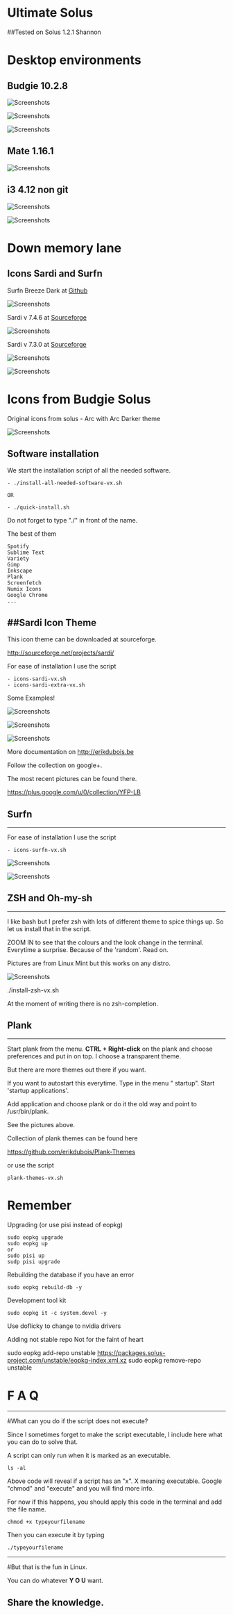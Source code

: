 # Ultimate Solus

##Tested on Solus 1.2.1 Shannon


# Desktop environments

## Budgie 10.2.8

![Screenshots](http://i.imgur.com/fjIrmzT.png)

![Screenshots](http://i.imgur.com/lsmzlbB.png)

![Screenshots](http://i.imgur.com/rdcXEni.png)

## Mate 1.16.1

![Screenshots](http://i.imgur.com/v3K9Xvm.png)

## i3 4.12 non git

![Screenshots](http://i.imgur.com/rdT8MmX.jpg)

![Screenshots](http://i.imgur.com/gT2vCMr.jpg)





# Down memory lane
## Icons Sardi and Surfn

Surfn Breeze Dark at [Github](https://github.com/erikdubois/Surfn)

![Screenshots](http://i.imgur.com/oeMPhx6.jpg)


Sardi v 7.4.6 at [Sourceforge](https://sourceforge.net/projects/sardi/files/)

![Screenshots](http://i.imgur.com/bBrWH39.jpg)


Sardi v 7.3.0 at [Sourceforge](https://sourceforge.net/projects/sardi/files/)

![Screenshots](http://i.imgur.com/K4nlWjI.jpg)


![Screenshots](http://i.imgur.com/fdAbGtb.jpg)




# Icons from Budgie Solus

Original icons from solus - Arc with Arc Darker theme

![Screenshots](http://i.imgur.com/CKcIQnk.jpg)





## Software installation


We start the installation script of all the needed software.

	- ./install-all-needed-software-vx.sh

	OR

	- ./quick-install.sh

Do not forget to type "./" in front of the name.

The best of them

	Spotify
	Sublime Text
	Variety
	Gimp
	Inkscape
	Plank
	Screenfetch
	Numix Icons
	Google Chrome
	...



##Sardi Icon Theme
-------------------

This icon theme can be downloaded at  sourceforge.

http://sourceforge.net/projects/sardi/

For ease of installation I use the script

	- icons-sardi-vx.sh
	- icons-sardi-extra-vx.sh

Some Examples!

![Screenshots](http://i.imgur.com/zIL9gox.jpg)


![Screenshots](http://i.imgur.com/73tSitP.jpg)


![Screenshots](http://i.imgur.com/4iqnB53.jpg)


More documentation on http://erikdubois.be

Follow the collection on google+.

The most recent pictures can be found there.

https://plus.google.com/u/0/collection/YFP-LB




## Surfn
---------------------------------

For ease of installation I use the script

	- icons-surfn-vx.sh


![Screenshots](http://i.imgur.com/3x9xbxD.png)


![Screenshots](http://i.imgur.com/TR95eIc.jpg)



## ZSH and Oh-my-sh
-----------------------
I like bash but I prefer zsh with lots of different theme to spice things up. So let us install that in the script.

ZOOM IN to see that the colours and the look change in the terminal.
Everytime a surprise. Because of the 'random'. Read on.

Pictures are from Linux Mint but this works on any distro.

![Screenshots](http://i.imgur.com/NUc55XO.png)

./install-zsh-vx.sh

At the moment of writing there is no zsh-completion.



## Plank
------------------
Start plank from the menu. <b>CTRL + Right-click</b> on the plank and choose preferences
and put in on top. I choose a transparent theme.

But there are more themes out there if you want.

If you want to autostart this everytime.
Type in the menu " startup". Start 'startup applications'.

Add application and choose plank or do it the old way and point to /usr/bin/plank.

See the pictures above.

Collection of plank themes can be found here

https://github.com/erikdubois/Plank-Themes

or use the script

	plank-themes-vx.sh



# Remember
Upgrading (or use pisi instead of eopkg)

	sudo eopkg upgrade
	sudo eopkg up
	or
	sudo pisi up
	sudp pisi upgrade


Rebuilding the database if you have an error

	sudo eopkg rebuild-db -y

Development tool kit

	sudo eopkg it -c system.devel -y

Use doflicky to change to nvidia drivers

Adding not stable repo
Not for the faint of heart

sudo eopkg add-repo unstable https://packages.solus-project.com/unstable/eopkg-index.xml.xz
sudo eopkg remove-repo unstable


# F  A  Q
--------------------

#What can you do if the script does not execute?

Since I sometimes forget to make the script executable, I include here what you can do to solve that.

A script can only run when it is marked as an executable.

	ls -al

Above code will reveal if a script has an "x". X meaning executable.
Google "chmod" and "execute" and you will find more info.

For now if this happens, you should apply this code in the terminal and add the file name.

	chmod +x typeyourfilename

Then you can execute it by typing

	./typeyourfilename



------------------------------------
#But that is the fun in Linux.

You can do whatever <b>Y O U</b> want.

Share the knowledge.
------------------------------------
